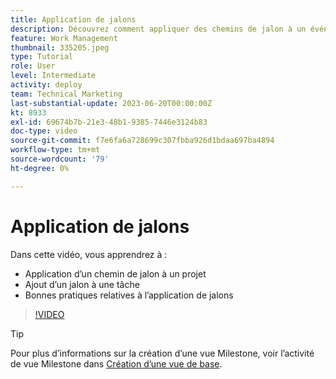 ```yaml
---
title: Application de jalons
description: Découvrez comment appliquer des chemins de jalon à un événement [!DNL  Workfront] projet et associer des tâches clés en tant qu’étapes jalon du projet.
feature: Work Management
thumbnail: 335205.jpeg
type: Tutorial
role: User
level: Intermediate
activity: deploy
team: Technical Marketing
last-substantial-update: 2023-06-20T00:00:00Z
kt: 8933
exl-id: 69674b7b-21e3-48b1-9385-7446e3124b83
doc-type: video
source-git-commit: f7e6fa6a728699c307fbba926d1bdaa697ba4894
workflow-type: tm+mt
source-wordcount: '79'
ht-degree: 0%

---
```


# Application de jalons

Dans cette vidéo, vous apprendrez à :

* Application d’un chemin de jalon à un projet
* Ajout d’un jalon à une tâche
* Bonnes pratiques relatives à l’application de jalons

>[!VIDEO](https://video.tv.adobe.com/v/335205/?quality=12&learn=on)

>[!TIP]
>
>Pour plus d’informations sur la création d’une vue Milestone, voir l’activité de vue Milestone dans [Création d’une vue de base](https://experienceleague.adobe.com/docs/workfront-learn/tutorials-workfront/reporting/basic-reporting/create-a-basic-view.html?lang=en).

